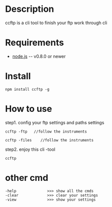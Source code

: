 Description
===========

ccftp is a cli tool to finish your ftp work through cli


Requirements
============

* [node.js](http://nodejs.org/) -- v0.8.0 or newer


Install
=======

    npm install ccftp -g


How to use
========
step1. config your ftp settings and paths settings

```
ccftp -ftp   //follow the instruments
```




```
ccftp -files    //follow the instruments
```



step2. enjoy this cli -tool
```
ccftp
```


other cmd
=============
```
-help              >>> show all the cmds
-clear             >>> clear your settings 
-view              >>> show your settings
```
